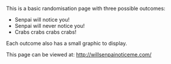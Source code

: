 This is a basic randomisation page with three possible outcomes:
- Senpai will notice you!
- Senpai will never notice you!
- Crabs crabs crabs crabs!

Each outcome also has a small graphic to display.

This page can be viewed at: http://willsenpainoticeme.com/
